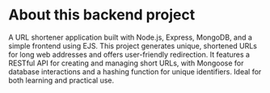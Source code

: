 # **About this backend project**


A URL shortener application built with Node.js, Express, MongoDB, and a simple frontend using EJS. This project generates unique, shortened URLs for long web addresses and offers user-friendly redirection. It features a RESTful API for creating and managing short URLs, with Mongoose for database interactions and a hashing function for unique identifiers. Ideal for both learning and practical use.
